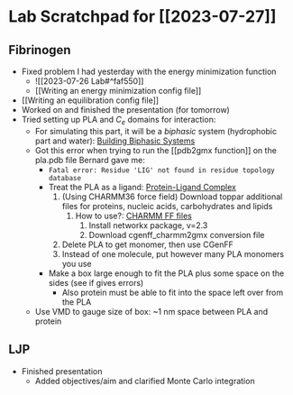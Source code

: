 # Lab Scratchpad for [[2023-07-27]]
## Fibrinogen
- Fixed problem I had yesterday with the energy minimization function
	- ![[2023-07-26 Lab#^faf550]]
	- [[Writing an energy minimization config file]]
- [[Writing an equilibration config file]]
- Worked on and finished the presentation (for tomorrow)
- Tried setting up PLA and $C_e$ domains for interaction:
	- For simulating this part, it will be a *biphasic* system (hydrophobic part and water): [Building Biphasic Systems](http://www.mdtutorials.com/gmx/biphasic/01_genconf.html)
	- Got this error when trying to run the [[pdb2gmx function]] on the pla.pdb file Bernard gave me:
		- `Fatal error: Residue 'LIG' not found in residue topology database`
		- Treat the PLA as a ligand: [Protein-Ligand Complex](http://www.mdtutorials.com/gmx/complex/02_topology.html)
			1. (Using CHARMM36 force field) Download toppar additional files for proteins, nucleic acids, carbohydrates and lipids
				1. How to use?: [CHARMM FF files](http://mackerell.umaryland.edu/charmm_ff.shtml)
					1. Install networkx package, v=2.3
					2. Download cgenff_charmm2gmx conversion file
			2. Delete PLA to get monomer, then use CGenFF
			3. Instead of one molecule, put however many PLA monomers you use
		- Make a box large enough to fit the PLA plus some space on the sides (see if gives errors)
			- Also protein must be able to fit into the space left over from the PLA
	- Use VMD to gauge size of box: ~1 nm space between PLA and protein

## LJP
- Finished presentation
	- Added objectives/aim and clarified Monte Carlo integration
